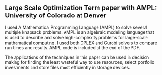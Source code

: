 ## Large Scale Optimization Term paper with AMPL: University of Colorado at Denver

I used A Mathematical Programming Language (AMPL) to solve several multiple knapsack problems. AMPL is an algebraic modeling language that is used to describe and solve high-complexity problems for large-scale mathematical computing. I used both CPLEX and Gurobi solvers to compare run times and results. AMPL code is included at the end of the PDF. 

The applications of the techniques in this paper can be used in decision making for finding the least wasteful way to use resources, select portfolio investments and store files most efficiently in storage devices. 
